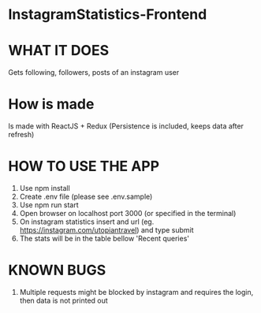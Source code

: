 # InstagramStatistics-Frontend

# WHAT IT DOES
Gets following, followers, posts of an instagram user

# How is made
Is made with ReactJS + Redux (Persistence is included, keeps data after refresh)

# HOW TO USE THE APP
1. Use npm install
2. Create .env file (please see .env.sample)
3. Use npm run start
4. Open browser on localhost port 3000 (or specified in the terminal)
5. On instagram statistics insert and url (eg. https://instagram.com/utopiantravel) and type submit
6. The stats will be in the table bellow 'Recent queries'

# KNOWN BUGS
1. Multiple requests might be blocked by instagram and requires the login, then data is not printed out
